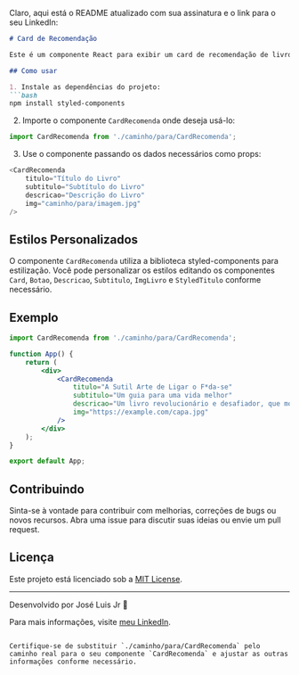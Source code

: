 Claro, aqui está o README atualizado com sua assinatura e o link para o seu LinkedIn:

```markdown
# Card de Recomendação

Este é um componente React para exibir um card de recomendação de livro.

## Como usar

1. Instale as dependências do projeto:
```bash
npm install styled-components
```

2. Importe o componente `CardRecomenda` onde deseja usá-lo:
```javascript
import CardRecomenda from './caminho/para/CardRecomenda';
```

3. Use o componente passando os dados necessários como props:
```javascript
<CardRecomenda
    titulo="Título do Livro"
    subtitulo="Subtítulo do Livro"
    descricao="Descrição do Livro"
    img="caminho/para/imagem.jpg"
/>
```

## Estilos Personalizados

O componente `CardRecomenda` utiliza a biblioteca styled-components para estilização. Você pode personalizar os estilos editando os componentes `Card`, `Botao`, `Descricao`, `Subtitulo`, `ImgLivro` e `StyledTitulo` conforme necessário.

## Exemplo

```jsx
import CardRecomenda from './caminho/para/CardRecomenda';

function App() {
    return (
        <div>
            <CardRecomenda
                titulo="A Sutil Arte de Ligar o F*da-se"
                subtitulo="Um guia para uma vida melhor"
                descricao="Um livro revolucionário e desafiador, que mostra como a busca incessante por felicidade pode nos fazer infelizes."
                img="https://example.com/capa.jpg"
            />
        </div>
    );
}

export default App;
```

## Contribuindo

Sinta-se à vontade para contribuir com melhorias, correções de bugs ou novos recursos. Abra uma issue para discutir suas ideias ou envie um pull request.

## Licença

Este projeto está licenciado sob a [MIT License](LICENSE).

---

Desenvolvido por José Luis Jr 🥷

Para mais informações, visite [meu LinkedIn](https://www.linkedin.com/in/josé-luís-da-silva-junior-5b0860182).
```

Certifique-se de substituir `./caminho/para/CardRecomenda` pelo caminho real para o seu componente `CardRecomenda` e ajustar as outras informações conforme necessário.